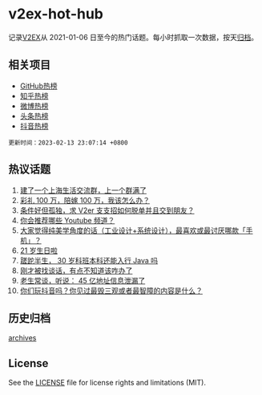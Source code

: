 # v2ex-hot-hub

 记录[V2EX](https://www.v2ex.com/)从 2021-01-06 日至今的热门话题。每小时抓取一次数据，按天[归档](archives)。
 
 ## 相关项目

- [GitHub热榜](https://github.com/snaildev/github-hot-hub)
- [知乎热榜](https://github.com/snaildev/zhihu-hot-hub)
- [微博热榜](https://github.com/snaildev/weibo-hot-hub)
- [头条热榜](https://github.com/snaildev/toutiao-hot-hub)
- [抖音热榜](https://github.com/snaildev/douyin-hot-hub)


 `更新时间：2023-02-13 23:07:14 +0800`

## 热议话题

1. [建了一个上海生活交流群，上一个群满了](https://www.v2ex.com/t/915568)
1. [彩礼 100 万，陪嫁 100 万，我该怎么办？](https://www.v2ex.com/t/915584)
1. [条件好但孤独，求 V2er 支支招如何脱单并且交到朋友？](https://www.v2ex.com/t/915527)
1. [你会推荐哪些 Youtube 频道？](https://www.v2ex.com/t/915528)
1. [大家觉得纯美学角度的话（工业设计+系统设计），最喜欢或最讨厌哪款「手机」？](https://www.v2ex.com/t/915592)
1. [21 岁生日啦](https://www.v2ex.com/t/915514)
1. [蹉跎半生， 30 岁科班本科还能入行 Java 吗](https://www.v2ex.com/t/915532)
1. [刚才被找谈话，有点不知道该咋办了](https://www.v2ex.com/t/915523)
1. [老生常谈，听说： 45 亿地址信息泄漏了](https://www.v2ex.com/t/915537)
1. [你们玩抖音吗？你见过最毁三观或者最智障的内容是什么？](https://www.v2ex.com/t/915544)

## 历史归档

[archives](archives)

## License

See the [LICENSE](LICENSE) file for license rights and limitations (MIT).
